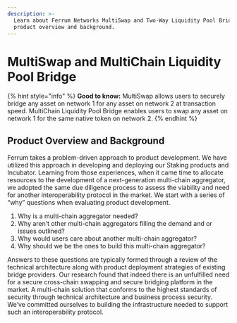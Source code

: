 ```yaml
---
description: >-
  Learn about Ferrum Networks MultiSwap and Two-Way Liquidity Pool Bridge
  product overview and background.
---
```


# MultiSwap and MultiChain Liquidity Pool Bridge

{% hint style="info" %}
**Good to know:** MultiSwap allows users to securely bridge any asset on network 1 for any asset on network 2 at transaction speed. MultiChain Liquidity Pool Bridge enables users to swap any asset on network 1 for the same native token on network 2.
{% endhint %}

## Product Overview and Background

Ferrum takes a problem-driven approach to product development. We have utilized this approach in developing and deploying our Staking products and Incubator. Learning from those experiences, when it came time to allocate resources to the development of a next-generation multi-chain aggregator, we adopted the same due diligence process to assess the viability and need for another interoperability protocol in the market. We start with a series of “why” questions when evaluating product development.

1. Why is a multi-chain aggregator needed?
2. Why aren’t other multi-chain aggregators filling the demand and or issues outlined?
3. Why would users care about another multi-chain aggregator?
4. Why should we be the ones to build this multi-chain aggregator?

Answers to these questions are typically formed through a review of the technical architecture along with product deployment strategies of existing bridge providers. Our research found that indeed there is an unfulfilled need for a secure cross-chain swapping and secure bridging platform in the market. A multi-chain solution that conforms to the highest standards of security through technical architecture and business process security. We’ve committed ourselves to building the infrastructure needed to support such an interoperability protocol.
